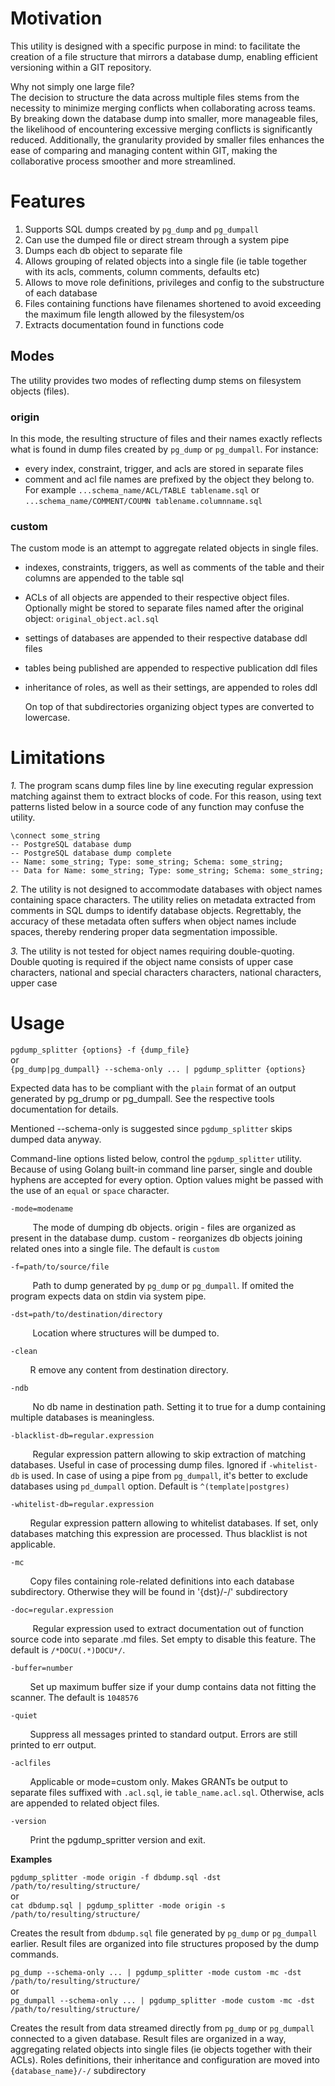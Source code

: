 # Motivation
This utility is designed with a specific purpose in mind: to facilitate the creation of a file structure that mirrors a database dump, enabling efficient versioning within a GIT repository.

Why not simply one large file?\
The decision to structure the data across multiple files stems from the necessity to minimize merging conflicts when collaborating across teams. By breaking down the database dump into smaller, more manageable files, the likelihood of encountering excessive merging conflicts is significantly reduced. Additionally, the granularity provided by smaller files enhances the ease of comparing and managing content within GIT, making the collaborative process smoother and more streamlined.

# Features
1. Supports SQL dumps created by `pg_dump` and `pg_dumpall`
2. Can use the dumped file or direct stream through a system pipe
3. Dumps each db object to separate file
5. Allows grouping of related objects into a single file (ie table together with its acls, comments, column comments, defaults etc)
6. Allows to move role definitions, privileges and config to the substructure of each database
7. Files containing functions have filenames shortened to avoid exceeding the maximum file length allowed by the filesystem/os
8. Extracts documentation found in functions code

## Modes
The utility provides two modes of reflecting dump stems on filesystem objects (files).
### origin
In this mode, the resulting structure of files and their names exactly reflects what is found in dump files created by `pg_dump` or `pg_dumpall`. For instance:
* every index, constraint, trigger, and acls are stored in separate files
* comment and acl file names are prefixed by the object they belong to. For example `...schema_name/ACL/TABLE tablename.sql` or `...schema_name/COMMENT/COUMN tablename.columnname.sql`
### custom
The custom mode is an attempt to aggregate related objects in single files.
* indexes, constraints, triggers, as well as comments of the table and their columns are appended to the table sql
* ACLs of all objects are appended to their respective object files. Optionally might be stored to separate files named after the original object: `original_object.acl.sql`
* settings of databases are appended to their respective database ddl files
* tables being published are appended to respective publication ddl files
* inheritance of roles, as well as their settings, are appended to roles ddl

  On top of that subdirectories organizing object types are converted to lowercase.

# Limitations
*1.*
The program scans dump files line by line executing regular expression matching against them to extract blocks of code. For this reason, using text patterns listed below in a source code of any function may confuse the utility.

`\connect some_string`\
`-- PostgreSQL database dump`\
`-- PostgreSQL database dump complete`\
`-- Name: some_string; Type: some_string; Schema: some_string;`\
`-- Data for Name: some_string; Type: some_string; Schema: some_string;`

*2.*
The utility is not designed to accommodate databases with object names containing space characters.
The utility relies on metadata extracted from comments in SQL dumps to identify database objects. Regrettably, the accuracy of these metadata often suffers when object names include spaces, thereby rendering proper data segmentation impossible.

*3.*
The utility is not tested for object names requiring double-quoting. Double quoting is required if the object name consists of upper case characters, national and special characters  characters, national characters, upper case 
   
# Usage
`pgdump_splitter {options} -f {dump_file}`\
or\
`{pg_dump|pg_dumpall} --schema-only ... | pgdump_splitter {options}`

Expected data has to be compliant with the `plain` format of an output generated by pg_drump or pg_dumpall. See the respective tools documentation for details.

Mentioned --schema-only is suggested since `pgdump_splitter` skips dumped data anyway.


Command-line options listed below, control the `pgdump_splitter` utility. Because of using Golang built-in command line parser, single and double hyphens are accepted for every option. Option values might be passed with the use of an `equal` or `space` character.

`-mode=modename`

&nbsp;&nbsp;&nbsp;&nbsp;&nbsp;&nbsp;&nbsp;&nbsp; The mode of dumping db objects. origin - files are organized as present in the database dump. custom - reorganizes db objects joining related ones into a single file. The default is `custom`
     
`-f=path/to/source/file`

&nbsp;&nbsp;&nbsp;&nbsp;&nbsp;&nbsp;&nbsp;&nbsp; Path to dump generated by `pg_dump` or `pg_dumpall`. If omited the program expects data on stdin via system pipe.

`-dst=path/to/destination/directory`

&nbsp;&nbsp;&nbsp;&nbsp;&nbsp;&nbsp;&nbsp;&nbsp; Location where structures will be dumped to.

`-clean`

&nbsp;&nbsp;&nbsp;&nbsp;&nbsp;&nbsp;&nbsp;&nbsp;R emove any content from destination directory.

`-ndb`

&nbsp;&nbsp;&nbsp;&nbsp;&nbsp;&nbsp;&nbsp;&nbsp; No db name in destination path. Setting it to true for a dump containing multiple databases is meaningless.

`-blacklist-db=regular.expression`

&nbsp;&nbsp;&nbsp;&nbsp;&nbsp;&nbsp;&nbsp;&nbsp; Regular expression pattern allowing to skip extraction of matching databases. Useful in case of processing dump files. Ignored if `-whitelist-db` is used. In case of using a pipe from `pg_dumpall`, it's better to exclude databases using `pd_dumpall` option. Default is `^(template|postgres)`

`-whitelist-db=regular.expression`

&nbsp;&nbsp;&nbsp;&nbsp;&nbsp;&nbsp;&nbsp;&nbsp;Regular expression pattern allowing to whitelist databases. If set, only databases matching this expression are processed. Thus blacklist is not applicable.

`-mc`

&nbsp;&nbsp;&nbsp;&nbsp;&nbsp;&nbsp;&nbsp;&nbsp;Copy files containing role-related definitions into each database subdirectory. Otherwise they will be found in '{dst}/-/' subdirectory

`-doc=regular.expression`

&nbsp;&nbsp;&nbsp;&nbsp;&nbsp;&nbsp;&nbsp;&nbsp; Regular expression used to extract documentation out of function source code into separate .md files. Set empty to disable this feature. The default is `/*DOCU(.*)DOCU*/`. 

`-buffer=number`

&nbsp;&nbsp;&nbsp;&nbsp;&nbsp;&nbsp;&nbsp;&nbsp;Set up maximum buffer size if your dump contains data not fitting the scanner. The default is `1048576`

`-quiet`

&nbsp;&nbsp;&nbsp;&nbsp;&nbsp;&nbsp;&nbsp;&nbsp;Suppress all messages printed to standard output. Errors are still printed to err output.

`-aclfiles`

&nbsp;&nbsp;&nbsp;&nbsp;&nbsp;&nbsp;&nbsp;&nbsp;Applicable or mode=custom only. Makes GRANTs be output to separate files suffixed with `.acl.sql`, ie `table_name.acl.sql`. Otherwise, acls are appended to related object files.

`-version`

&nbsp;&nbsp;&nbsp;&nbsp;&nbsp;&nbsp;&nbsp;&nbsp;Print the pgdump_spritter version and exit.


**Examples**

`pgdump_splitter -mode origin -f dbdump.sql -dst /path/to/resulting/structure/`\
or\
`cat dbdump.sql | pgdump_splitter -mode origin -s /path/to/resulting/structure/`

Creates the result from `dbdump.sql` file generated by `pg_dump` or `pg_dumpall` earlier. Result files are organized into file structures proposed by the dump commands.

`pg_dump --schema-only ... | pgdump_splitter -mode custom -mc -dst /path/to/resulting/structure/`\
or\
`pg_dumpall --schema-only ... | pgdump_splitter -mode custom -mc -dst /path/to/resulting/structure/`

Creates the result from data streamed directly from `pg_dump` or `pg_dumpall` connected to a given database. Result files are organized in a way, aggregating related objects into single files (ie objects together with their ACLs). Roles definitions, their inheritance and configuration are moved into `{database_name}/-/` subdirectory

